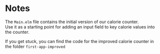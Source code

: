 # Notes

The `Main.elm` file contains the initial version of our calorie counter.  
Use it as a starting point for adding an input field to key calorie values into the counter.

If you get stuck, you can find the code for the improved calorie counter in the folder `first-app-improved`